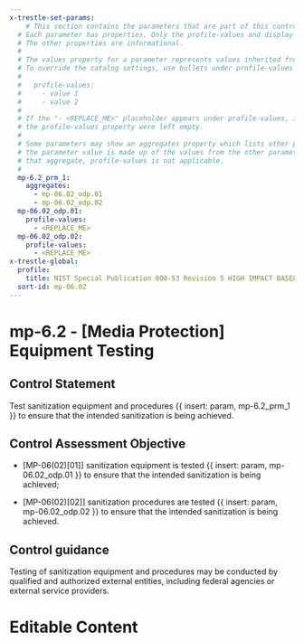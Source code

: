 ```yaml
---
x-trestle-set-params:
    # This section contains the parameters that are part of this control.
  # Each parameter has properties. Only the profile-values and display-name properties are editable.
  # The other properties are informational.
  #
  # The values property for a parameter represents values inherited from the OSCAL catalog.
  # To override the catalog settings, use bullets under profile-values as shown below:
  #
  #   profile-values:
  #     - value 1
  #     - value 2
  #
  # If the "- <REPLACE_ME>" placeholder appears under profile-values, it is the same as if
  # the profile-values property were left empty.
  #
  # Some parameters may show an aggregates property which lists other parameters. This means
  # the parameter value is made up of the values from the other parameters. For parameters
  # that aggregate, profile-values is not applicable.
  #
  mp-6.2_prm_1:
    aggregates:
      - mp-06.02_odp.01
      - mp-06.02_odp.02
  mp-06.02_odp.01:
    profile-values:
      - <REPLACE_ME>
  mp-06.02_odp.02:
    profile-values:
      - <REPLACE_ME>
x-trestle-global:
  profile:
    title: NIST Special Publication 800-53 Revision 5 HIGH IMPACT BASELINE
  sort-id: mp-06.02
---
```


# mp-6.2 - \[Media Protection\] Equipment Testing

## Control Statement

Test sanitization equipment and procedures {{ insert: param, mp-6.2_prm_1 }} to ensure that the intended sanitization is being achieved.

## Control Assessment Objective

- \[MP-06(02)[01]\] sanitization equipment is tested {{ insert: param, mp-06.02_odp.01 }} to ensure that the intended sanitization is being achieved;

- \[MP-06(02)[02]\] sanitization procedures are tested {{ insert: param, mp-06.02_odp.02 }} to ensure that the intended sanitization is being achieved.

## Control guidance

Testing of sanitization equipment and procedures may be conducted by qualified and authorized external entities, including federal agencies or external service providers.

# Editable Content

<!-- Make additions and edits below -->
<!-- The above represents the contents of the control as received by the profile, prior to additions. -->
<!-- If the profile makes additions to the control, they will appear below. -->
<!-- The above markdown may not be edited but you may edit the content below, and/or introduce new additions to be made by the profile. -->
<!-- If there is a yaml header at the top, parameter values may be edited. Use --set-parameters to incorporate the changes during assembly. -->
<!-- The content here will then replace what is in the profile for this control, after running profile-assemble. -->
<!-- The current profile has no added parts for this control, but you may add new ones here. -->
<!-- Each addition must have a heading either of the form ## Control my_addition_name -->
<!-- or ## Part a. (where the a. refers to one of the control statement labels.) -->
<!-- "## Control" parts are new parts added after the statement part. -->
<!-- "## Part" parts are new parts added into the top-level statement part with that label. -->
<!-- Subparts may be added with nested hash levels of the form ### My Subpart Name -->
<!-- underneath the parent ## Control or ## Part being added -->
<!-- See https://ibm.github.io/compliance-trestle/tutorials/ssp_profile_catalog_authoring/ssp_profile_catalog_authoring for guidance. -->
